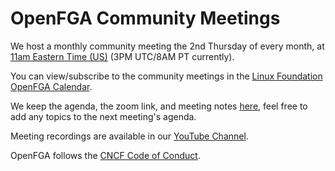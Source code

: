 # OpenFGA Community Meetings

We host a monthly community meeting the 2nd Thursday of every month, at [11am Eastern Time (US)](https://www.worldtimebuddy.com/?qm=1&lid=12,100,5,6,8&h=5&sln=11-12&hf=1) (3PM UTC/8AM PT currently). 

You can view/subscribe to the community meetings in the [Linux Foundation OpenFGA Calendar](https://zoom-lfx.platform.linuxfoundation.org/meetings/openfga).

We keep the agenda, the zoom link, and meeting notes [here](https://docs.google.com/document/d/1Y6rbD0xpGLVl-7CmeMgxi56_a0ibIQ_RojvWBbT9MZk/edit#), feel free to add any topics to the next meeting's agenda.

Meeting recordings are available in our [YouTube Channel](https://www.youtube.com/playlist?list=PLUR5l-oTFZqUneyHz-h4WzaJssgxBXdxB).

OpenFGA follows the [CNCF Code of Conduct](https://github.com/cncf/foundation/blob/master/code-of-conduct.md).
